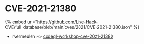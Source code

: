 # CVE-2021-21380
{% embed url="https://github.com/Live-Hack-CVE/full_database/blob/main/cves/2021/CVE-2021-21380.json" %}

* rvermeulen ~> [codeql-workshop-cve-2021-21380](https://www.alice-snow.ru/2021/database/cve-2021-21380/codeql-workshop-cve-2021-21380-rvermeulen)